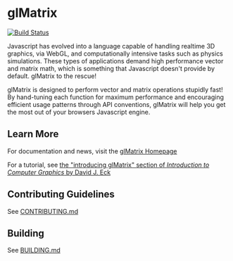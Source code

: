 glMatrix
=======================
[![Build Status](https://travis-ci.org/toji/gl-matrix.svg)](https://travis-ci.org/toji/gl-matrix)

Javascript has evolved into a language capable of handling realtime 3D graphics, 
via WebGL, and computationally intensive tasks such as physics simulations.
These types of applications demand high performance vector and matrix math,
which is something that Javascript doesn't provide by default.
glMatrix to the rescue!

glMatrix is designed to perform vector and matrix operations stupidly fast! By
hand-tuning each function for maximum performance and encouraging efficient
usage patterns through API conventions, glMatrix will help you get the most out
of your browsers Javascript engine.

Learn More
----------------------
For documentation and news, visit the [glMatrix Homepage](http://glmatrix.net/)

For a tutorial, see [the "introducing glMatrix" section of _Introduction to Computer Graphics_ by David J. Eck](http://math.hws.edu/graphicsbook/c7/s1.html#webgl3d.1.2)

Contributing Guidelines
----------------------
See [CONTRIBUTING.md](./CONTRIBUTING.md)

Building
----------------------
See [BUILDING.md](./BUILDING.md)
